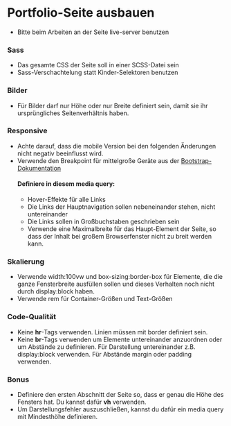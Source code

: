 # Portfolio-Seite ausbauen
- Bitte beim Arbeiten an der Seite live-server benutzen
### Sass
- Das gesamte CSS der Seite soll in einer SCSS-Datei sein
- Sass-Verschachtelung statt Kinder-Selektoren benutzen
### Bilder
- Für Bilder darf nur Höhe oder nur Breite definiert sein, damit sie ihr ursprüngliches Seitenverhältnis haben.
### Responsive
- Achte darauf, dass die mobile Version bei den folgenden Änderungen nicht negativ beeinflusst wird.
- Verwende den Breakpoint für mittelgroße Geräte aus der [Bootstrap-Dokumentation](https://getbootstrap.com/docs/4.3/layout/overview/#responsive-breakpoints)
  #### Definiere in diesem media query:
  - Hover-Effekte für alle Links
  - Die Links der Hauptnavigation sollen nebeneinander stehen, nicht untereinander
  - Die Links sollen in Großbuchstaben geschrieben sein
  - Verwende eine Maximalbreite für das Haupt-Element der Seite, so dass der Inhalt bei großem Browserfenster nicht zu breit werden kann.
### Skalierung
- Verwende width:100vw und box-sizing:border-box für Elemente, die die ganze Fensterbreite ausfüllen sollen und dieses Verhalten noch nicht durch display:block haben.
- Verwende rem für Container-Größen und Text-Größen
### Code-Qualität
- Keine **hr**-Tags verwenden. Linien müssen mit border definiert sein.
- Keine **br**-Tags verwenden um Elemente untereinander anzuordnen oder um Abstände zu definieren. Für Darstellung untereinander z.B. display:block verwenden. Für Abstände margin oder padding verwenden.
### Bonus
- Definiere den ersten Abschnitt der Seite so, dass er genau die Höhe des Fensters hat. Du kannst dafür **vh** verwenden.
- Um Darstellungsfehler auszuschließen, kannst du dafür ein media query mit Mindesthöhe definieren.

